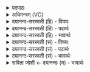 <details><summary>पदपाठः</summary>

प्र॒जाप॑ते॒रिति॑ प्र॒जाऽप॑तेः। तप॑सा। वा॒वृ॒धा॒नः। व॒वृ॒धा॒नऽइति॑ ववृधा॒नः। स॒द्यः। जा॒तः। द॒धि॒षे॒। य॒ज्ञम्। अ॒ग्ने॒। स्वाहा॑कृते॒नेति॒ स्वाहा॑ऽकृतेन। ह॒विषा॑। पु॒रो॒गा॒ इति॑ पुरःऽगाः। या॒हि। सा॒ध्या। ह॒विः। अ॒द॒न्तु॒। दे॒वाः। ११।
</details>

<details><summary>अधिमन्त्रम् (VC)</summary>

- अग्निर्देवता
- बृहदुक्थो वामदेव्य ऋषिः
- त्रिष्टुप्
- धैवतः
</details>

<details><summary>दयानन्द-सरस्वती (हि) - विषयः</summary>

फिर मनुष्यों को क्या करना चाहिए, इस विषय को अगले मन्त्र में कहा है ॥
</details>

<details><summary>दयानन्द-सरस्वती (हि) - पदार्थः</summary>

पदार्थान्वयभाषाः -  हे विद्वन् (अग्ने) अग्नि के तुल्य तेजस्वी ! आप (सद्यः) शीघ्र (जातः) प्रसिद्ध हुए (प्रजापतेः) प्रजारक्षक ईश्वर के (तपसा) प्रताप से (वावृधानः) बढ़ते हुए (स्वाहाकृतेन) सुन्दर संस्काररूप क्रिया से सिद्ध हुए (हविषा) होम में देने योग्य पदार्थ से (यज्ञम्) यज्ञ को (दधिषे) धारते हो, जो (पुरोगाः) मुखिया वा अगुआ (साध्या) साधनों से सिद्ध करने योग्य (देवाः) विद्वान् लोग (हविः) ग्राह्य अन्न का (अदन्तु) भोजन करें, उन को (याहि) प्राप्त हूजिये ॥११ ॥
</details>

<details><summary>दयानन्द-सरस्वती (हि) - भावार्थः</summary>

भावार्थभाषाः -  जो मनुष्य सूर्य के समान प्रजा के रक्षक धर्म से प्राप्त हुए पदार्थ के भोगनेवाले होते हैं, वे सर्वोत्तम गिने जाते हैं ॥११ ॥
</details>

<details><summary>दयानन्द-सरस्वती (सं) - विषयः</summary>

पुनर्मनुष्यैः किं कर्त्तव्यमित्याह ॥
</details>

<details><summary>दयानन्द-सरस्वती (सं) - पदार्थः</summary>

पदार्थान्वयभाषाः -  हे अग्ने ! त्वं सद्यो जातः प्रजापतेस्तपसा वावृधानः स्वाहाकृतेन हविषा यज्ञं दधिषे, ये पुरोगाः साध्या देवा हविरदन्तु तान् याहि प्राप्नुहि ॥११ ॥
</details>

<details><summary>दयानन्द-सरस्वती (सं) - भावार्थः</summary>

भावार्थभाषाः -  ये मनुष्याः सूर्यवत् प्रजापालका धर्मेण प्राप्तस्य पदार्थस्य भोक्तारो भवन्ति, ते सर्वोत्तमा गण्यन्ते ॥११ ॥
</details>

<details><summary>सविता जोशी ← दयानन्दः (म) - भावार्थः</summary>

भावार्थभाषाः -  जी माणसे सूर्याप्रमाणे लोकांचे रक्षण करतात व धर्माने प्राप्त होणाऱ्या पदार्थांचा भोग करतात त्यांना सर्वोत्तम समजले जाते.
</details>